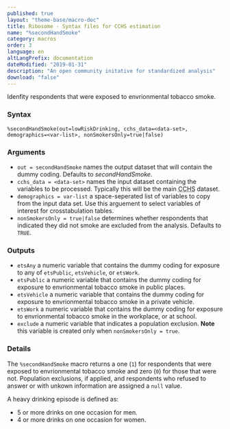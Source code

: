 ```yaml
---
published: true
layout: "theme-base/macro-doc"
title: Ribosome - Syntax files for CCHS estimation
name: "%secondHandSmoke"
category: macros
order: 3
language: en
altLangPrefix: documentation
dateModified: "2019-01-31"
description: "An open community initative for standardized analysis"
download: "false"
---
```


Idenfity respondents that were exposed to envrionmental tobacco smoke.

### Syntax
```
%secondHandSmoke(out=lowRiskDrinking, cchs_data=<data-set>, demographics=<var-list>, nonSmokersOnly=true|false)
```

### Arguments
+ `out = secondHandSmoke` names the output dataset that will contain the dummy coding. Defaults to *secondHandSmoke*.
+ `cchs_data = <data-set>` names the input dataset containing the variables to be processed. Typically this will be the main <abbr title="Canadian Community Health Survey">CCHS</abbr> dataset.
+ `demographics = var-list` a space-seperated list of variables to copy from the input data set. Use this arguement to select variables of interest for crosstabulation tables.
+ `nonSmokersOnly = true|false` determines whether respondents that indicated they did not smoke are excluded from the analysis. Defaults to `TRUE`.

### Outputs
+ `etsAny` a numeric variable that contains the dummy coding for exposure to any of `etsPublic`, `etsVehicle`, or `etsWork`.
+ `etsPublic` a numeric variable that contains the dummy coding for exposure to envrionmental tobacco smoke in public places.
+ `etsVehicle` a numeric variable that contains the dummy coding for exposure to envrionmental tobacco smoke in a private vehicle.
+ `etsWork` a numeric variable that contains the dummy coding for exposure to envrionmental tobacco smoke in the workplace, or at school.
+ `exclude` a numeric variable that indicates a population exclusion. **Note** this variable is created only when `nonSmokersOnly = true`.

### Details
The `%secondHandSmoke` macro returns a one (`1`) for respondents that were exposed to envrionmental tobacco smoke and zero (`0`) for those that were not. Population exclusions, if applied, and respondents who refused to answer or with unkown information are assigned a `null` value.

A heavy drinking episode is defined as:
+ 5 or more drinks on one occasion for men.
+ 4 or more drinks on one occasion for women.
